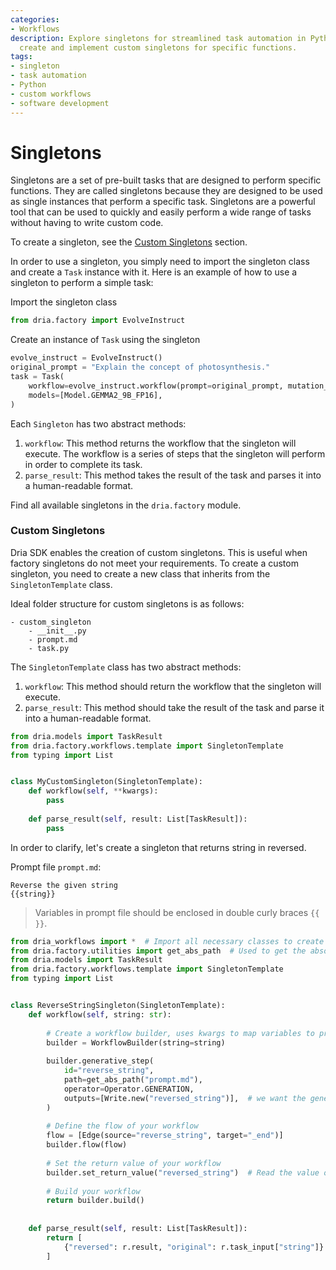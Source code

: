 ```yaml
---
categories:
- Workflows
description: Explore singletons for streamlined task automation in Python. Learn to
  create and implement custom singletons for specific functions.
tags:
- singleton
- task automation
- Python
- custom workflows
- software development
---
```


# Singletons

Singletons are a set of pre-built tasks that are designed to perform specific functions. 
They are called singletons because they are designed to be used as single instances that perform a specific task. 
Singletons are a powerful tool that can be used to quickly and easily perform a wide range of tasks without having to write custom code.

To create a singleton, see the [Custom Singletons](#custom-singletons) section.

In order to use a singleton, you simply need to import the singleton class and create a `Task` instance with it.
Here is an example of how to use a singleton to perform a simple task:

Import the singleton class

```python
from dria.factory import EvolveInstruct
```

Create an instance of `Task` using the singleton

```python
evolve_instruct = EvolveInstruct()
original_prompt = "Explain the concept of photosynthesis."
task = Task(
    workflow=evolve_instruct.workflow(prompt=original_prompt, mutation_type="DEEPEN"),
    models=[Model.GEMMA2_9B_FP16],
)
```

Each `Singleton` has two abstract methods:

1. `workflow`: This method returns the workflow that the singleton will execute. The workflow is a series of steps that the singleton will perform in order to complete its task.
2. `parse_result`: This method takes the result of the task and parses it into a human-readable format.

Find all available singletons in the `dria.factory` module.


### Custom Singletons

Dria SDK enables the creation of custom singletons. This is useful when factory singletons do not meet your requirements.
To create a custom singleton, you need to create a new class that inherits from the `SingletonTemplate` class.

Ideal folder structure for custom singletons is as follows:
```
- custom_singleton
    - __init__.py
    - prompt.md
    - task.py
```

The `SingletonTemplate` class has two abstract methods:

1. `workflow`: This method should return the workflow that the singleton will execute.
2. `parse_result`: This method should take the result of the task and parse it into a human-readable format.


```python
from dria.models import TaskResult
from dria.factory.workflows.template import SingletonTemplate
from typing import List


class MyCustomSingleton(SingletonTemplate):
    def workflow(self, **kwargs):
        pass
    
    def parse_result(self, result: List[TaskResult]):
        pass
```

In order to clarify, let's create a singleton that returns string in reversed.

Prompt file `prompt.md`:
``` 
Reverse the given string
{{string}}
```

> Variables in prompt file should be enclosed in double curly braces `{{ }}`.


```python
from dria_workflows import *  # Import all necessary classes to create a workflow
from dria.factory.utilities import get_abs_path  # Used to get the absolute path of the prompt file
from dria.models import TaskResult
from dria.factory.workflows.template import SingletonTemplate
from typing import List


class ReverseStringSingleton(SingletonTemplate):
    def workflow(self, string: str):
        
        # Create a workflow builder, uses kwargs to map variables to prompts
        builder = WorkflowBuilder(string=string)
        
        builder.generative_step(
            id="reverse_string",
            path=get_abs_path("prompt.md"),
            operator=Operator.GENERATION,
            outputs=[Write.new("reversed_string")],  # we want the generative step to write output to 'reversed_string' key in memory
        )
        
        # Define the flow of your workflow
        flow = [Edge(source="reverse_string", target="_end")]
        builder.flow(flow)
        
        # Set the return value of your workflow
        builder.set_return_value("reversed_string")  # Read the value of 'reversed_string' from memory and return it
        
        # Build your workflow
        return builder.build()
        
    
    def parse_result(self, result: List[TaskResult]):
        return [
            {"reversed": r.result, "original": r.task_input["string"]}  for r in result
        ]
```